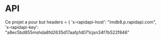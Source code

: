 # API 
Ce projet a pour but headers = {
    'x-rapidapi-host': "imdb8.p.rapidapi.com",
    'x-rapidapi-key': "a8ec5bd855mshda8fd2635d17aafp1d071cjsn34f7b522f846"


